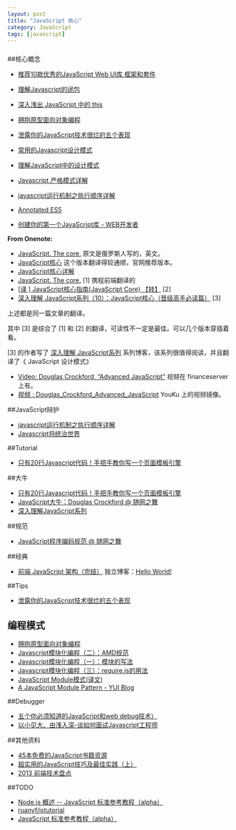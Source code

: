 ```yaml
---
layout: post
title: "JavaScript 核心"
category: JavaScript
tags: [javascript]
---
```

### 
##核心概念

- [推荐10款优秀的JavaScript Web UI库 框架和套件](http://www.admin10000.com/document/3740.html)
- [理解Javascript的闭包](http://www.admin10000.com/document/238.html)
- [深入浅出 JavaScript 中的 this](http://www.admin10000.com/document/1026.html)
- [拥抱原型面向对象编程](http://www.admin10000.com/document/1242.html)
- [泄露你的JavaScript技术很烂的五个表现](http://www.admin10000.com/document/1319.html)
- [常用的Javascript设计模式](http://www.admin10000.com/document/1085.html)
- [理解JavaScript中的设计模式](http://www.admin10000.com/document/1269.html)
- [Javascript 严格模式详解](http://www.admin10000.com/document/1329.html)
- [javascript运行机制之执行顺序详解](http://www.admin10000.com/document/3752.html)
- [Annotated ES5](http://es5.github.io/)
 
- [创建你的第一个JavaScript库 - WEB开发者](http://www.admin10000.com/document/1069.html)

__From Onenote:__

* [JavaScript. The core.](http://dmitrysoshnikov.com/ecmascript/javascript-the-core/)  原文是俄罗斯人写的，英文。
* [JavaScript核心](http://weizhifeng.net/javascript-the-core.html)  这个版本翻译得较通顺，官网推荐版本。
* [JavaScript核心详解](http://www.w3cfuns.com/article-5599061-1-1.html)
* [JavaScript. The core.](http://ued.ctrip.com/blog/?p=2795) [1] 携程前端翻译的
* [[译 ] JavaScript核心指南(JavaScript Core) 【转】](http://www.cnblogs.com/ifishing/archive/2010/12/08/1900594.html) [2]
* [深入理解 JavaScript系列（10）：JavaScript核心（晋级高手必读篇）](http://深入理解JavaScript系列（10）：JavaScript核心（晋级高手必读篇）) [3]

上述都是同一篇文章的翻译。

其中 [3] 是综合了 [1] 和 [2] 的翻译，可读性不一定是最佳。可以几个版本穿插着看。

[3] 的作者写了  [深入理解 JavaScript系列](http://www.cnblogs.com/TomXu/archive/2011/12/15/2288411.html)  系列博客，该系列很值得阅读，并且翻译了《 JavaScript 设计模式》

* [Video: Douglas Crockford, “Advanced JavaScript”](http://yuiblog.com/blog/2006/11/27/video-crockford-advjs/)  视频在 financeserver 上有。
* [视频 : Douglas_Crockford_Advanced_JavaScript](http://v.youku.com/v_show/id_XNjA2NDU2NzU2.html) YouKu 上的视频镜像。

##JavaScript辩护

- [javascript运行机制之执行顺序详解](http://www.admin10000.com/document/3752.html)
- [Javascript将统治世界](http://www.admin10000.com/document/3789.html)

##Tutorial

- [只有20行Javascript代码！手把手教你写一个页面模板引擎](http://www.admin10000.com/document/3769.html)

##大牛
- [只有20行Javascript代码！手把手教你写一个页面模板引擎](http://www.admin10000.com/document/3769.html)
- [JavaScript大牛：Douglas Crockford @ 随网之舞](http://dancewithnet.com/2009/03/29/douglas-crockford/)
- [深入理解JavaScript系列](http://www.cnblogs.com/TomXu/archive/2011/12/15/2288411.html)

##规范

- [JavaScript程序编码规范 @ 随网之舞](http://dancewithnet.com/snapshot/code-conventions-for-the-javascript-programming-language/)

##经典

- [前端 JavaScript 架构（完结）](http://www.cnblogs.com/nuysoft/)  独立博客：[Hello World!](http://nuysoft.com/)

##Tips

- [泄露你的JavaScript技术很烂的五个表现](http://www.admin10000.com/document/1319.html)

## 编程模式

- [拥抱原型面向对象编程](http://www.admin10000.com/document/1242.html)
- [Javascript模块化编程（二）：AMD规范](http://www.admin10000.com/document/1287.html)
- [Javascript模块化编程（一）：模块的写法](http://www.admin10000.com/document/1286.html)
- [Javascript模块化编程（三）：require.js的用法](http://www.admin10000.com/document/1288.html)
- [JavaScript Module模式(译文)](http://blog.csdn.net/ustczxf1981/article/details/5275963)
- [A JavaScript Module Pattern - YUI Blog](http://yuiblog.com/blog/2007/06/12/module-pattern/)

##Debugger

- [五个你必须知道的JavaScript和web debug技术）](http://www.w3cfuns.com/article-5598996-1-1.html)
- [以小见大、由浅入深-谈如何面试Javascript工程师](http://www.w3cfuns.com/article-2635-1-1.html)

##其他资料

- [45本免费的JavaScript书籍资源](http://www.admin10000.com/document/3672.html)
- [超实用的JavaScript技巧及最佳实践（上）](http://www.admin10000.com/document/3589.html)
- [2013 前端技术盘点](http://www.admin10000.com/document/3613.html) 

##TODO

- [Node.js 概述 -- JavaScript 标准参考教程（alpha）](http://javascript.ruanyifeng.com/nodejs/basic.html)
- [ruanyf/jstutorial](https://github.com/ruanyf/jstutorial)
- [JavaScript 标准参考教程（alpha）](http://javascript.ruanyifeng.com/)
